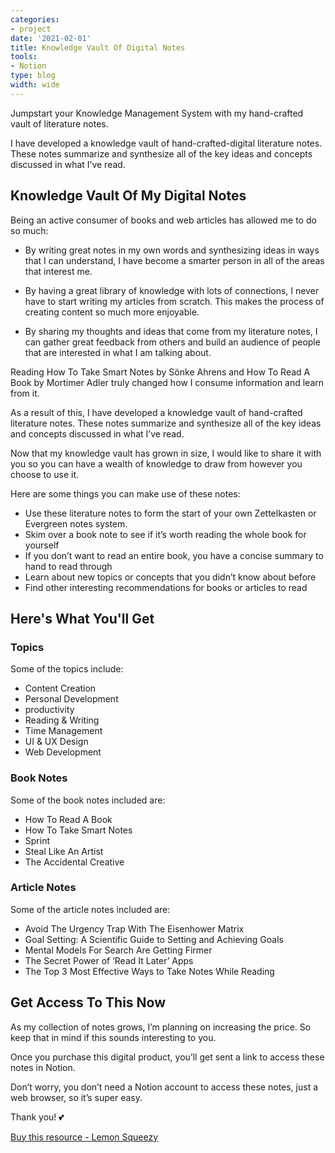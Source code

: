 ```yaml
---
categories:
- project
date: '2021-02-01'
title: Knowledge Vault Of Digital Notes
tools:
- Notion
type: blog
width: wide
---
```


Jumpstart your Knowledge Management System with my hand-crafted vault of literature notes.

I have developed a knowledge vault of hand-crafted-digital literature notes. These notes summarize and synthesize all of the key ideas and concepts discussed in what I’ve read.

## Knowledge Vault Of My Digital Notes

Being an active consumer of books and web articles has allowed me to do so much:

- By writing great notes in my own words and synthesizing ideas in ways that I can understand, I have become a smarter person in all of the areas that interest me.

- By having a great library of knowledge with lots of connections, I never have to start writing my articles from scratch. This makes the process of creating content so much more enjoyable.

- By sharing my thoughts and ideas that come from my literature notes, I can gather great feedback from others and build an audience of people that are interested in what I am talking about.

Reading How To Take Smart Notes by Sönke Ahrens and How To Read A Book by Mortimer Adler truly changed how I consume information and learn from it.

As a result of this, I have developed a knowledge vault of hand-crafted literature notes. These notes summarize and synthesize all of the key ideas and concepts discussed in what I’ve read.

Now that my knowledge vault has grown in size, I would like to share it with you so you can have a wealth of knowledge to draw from however you choose to use it.

Here are some things you can make use of these notes:

- Use these literature notes to form the start of your own Zettelkasten or Evergreen notes system.
- Skim over a book note to see if it’s worth reading the whole book for yourself
- If you don’t want to read an entire book, you have a concise summary to hand to read through
- Learn about new topics or concepts that you didn’t know about before
- Find other interesting recommendations for books or articles to read

## Here's What You'll Get

### Topics
Some of the topics include: 
- Content Creation 
- Personal Development 
- productivity 
- Reading & Writing 
- Time Management 
- UI & UX Design 
- Web Development

### Book Notes
Some of the book notes included are: 
- How To Read A Book
- How To Take Smart Notes 
- Sprint 
- Steal Like An Artist 
- The Accidental Creative

### Article Notes
Some of the article notes included are: 
- Avoid The Urgency Trap With The Eisenhower Matrix 
- Goal Setting: A Scientific Guide to Setting and Achieving Goals 
- Mental Models For Search Are Getting Firmer 
- The Secret Power of ‘Read It Later’ Apps 
- The Top 3 Most Effective Ways to Take Notes While Reading

## Get Access To This Now

As my collection of notes grows, I’m planning on increasing the price. So keep that in mind if this sounds interesting to you.

Once you purchase this digital product, you’ll get sent a link to access these notes in Notion.

Don’t worry, you don’t need a Notion account to access these notes, just a web browser, so it’s super easy.

Thank you! 💕

[Buy this resource - Lemon Squeezy](https://store.heymichellemac.com/buy/c595023a-f2c5-4151-9fcb-94727e01e8f7)